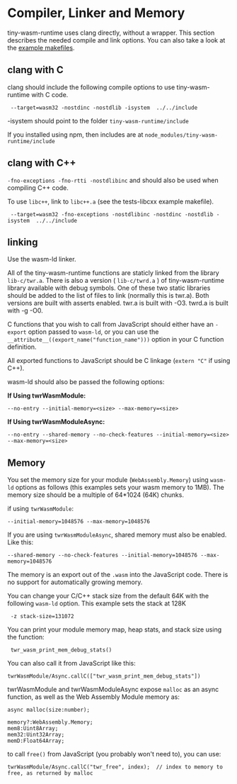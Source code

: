 # Compiler, Linker and Memory
tiny-wasm-runtime uses clang directly, without a wrapper.  This section describes the needed compile and link options.  You can also take a look at the [example makefiles](../examples/examples-overview.md).

## clang with C
clang should include the following compile options to use tiny-wasm-runtime with C code.

~~~
 --target=wasm32 -nostdinc -nostdlib -isystem  ../../include
~~~

-isystem should point to the folder `tiny-wasm-runtime/include`

If you installed using npm, then includes are at `node_modules/tiny-wasm-runtime/include`  

## clang with C++
`-fno-exceptions -fno-rtti -nostdlibinc` and should also be used when compiling C++ code.

To use `libc++`, link to `libc++.a` (see the tests-libcxx example makefile).

~~~
 --target=wasm32 -fno-exceptions -nostdlibinc -nostdinc -nostdlib -isystem  ../../include
~~~
## linking
Use the wasm-ld linker.

All of the tiny-wasm-runtime functions are staticly linked from the library `lib-c/twr.a`.  There is also a version ( `lib-c/twrd.a` ) of tiny-wasm-runtime library available with debug symbols.  One of these two static libraries should be added to the list of files to link (normally this is twr.a).  Both versions are built with asserts enabled.  twr.a is built with -O3.  twrd.a is built with -g -O0.

C functions that you wish to call from JavaScript should either have an `-export` option passed to `wasm-ld`, or you can use the `__attribute__((export_name("function_name")))` option in your C function definition.

All exported functions to JavaScript should be C linkage (`extern "C"` if using C++).

wasm-ld should also be passed the following options:

**If Using twrWasmModule:**
~~~
--no-entry --initial-memory=<size> --max-memory=<size>
~~~

**If Using twrWasmModuleAsync:**
~~~
--no-entry --shared-memory --no-check-features --initial-memory=<size> --max-memory=<size>
~~~

## Memory
You set the memory size for your module (`WebAssembly.Memory`) using `wasm-ld` options as follows (this examples sets your wasm memory to 1MB).  The memory size should be a multiple of 64*1024 (64K) chunks.

if using `twrWasmModule`:
~~~
--initial-memory=1048576 --max-memory=1048576
~~~

If you are using `twrWasmModuleAsync`, shared memory must also be enabled. Like this:
~~~
--shared-memory --no-check-features --initial-memory=1048576 --max-memory=1048576
~~~

The memory is an export out of the `.wasm` into the JavaScript code.  There is no support
for automatically growing memory.

You can change your C/C++ stack size from the default 64K with the following `wasm-ld` option.   This example sets the stack at 128K
~~~
 -z stack-size=131072
~~~

You can print your module memory map, heap stats, and stack size using the function:
~~~
 twr_wasm_print_mem_debug_stats()
~~~
You can also call it from JavaScript like this:
~~~
twrWasmModule/Async.callC(["twr_wasm_print_mem_debug_stats"])
~~~

twrWasmModule and twrWasmModuleAsync expose `malloc` as an async function, as well as the Web Assembly Module memory as:
~~~
async malloc(size:number);

memory?:WebAssembly.Memory;
mem8:Uint8Array;
mem32:Uint32Array;
memD:Float64Array;
~~~
to call `free()` from JavaScript (you probably won't need to), you can use:
~~~
twrWasmModule/Async.callC("twr_free", index);  // index to memory to free, as returned by malloc
~~~  

